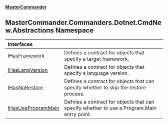#### [MasterCommander](MasterCommander.md 'MasterCommander')

## MasterCommander.Commanders.Dotnet.CmdNew.Abstractions Namespace

| Interfaces | |
| :--- | :--- |
| [IHasFramework](IHasFramework.md 'MasterCommander.Commanders.Dotnet.CmdNew.Abstractions.IHasFramework') | Defines a contract for objects that specify a target framework. |
| [IHasLangVersion](IHasLangVersion.md 'MasterCommander.Commanders.Dotnet.CmdNew.Abstractions.IHasLangVersion') | Defines a contract for objects that specify a language version. |
| [IHasNoRestore](IHasNoRestore.md 'MasterCommander.Commanders.Dotnet.CmdNew.Abstractions.IHasNoRestore') | Defines a contract for objects that can specify whether to skip the restore process. |
| [IHasUseProgramMain](IHasUseProgramMain.md 'MasterCommander.Commanders.Dotnet.CmdNew.Abstractions.IHasUseProgramMain') | Defines a contract for objects that can specify whether to use a Program.Main entry point. |
